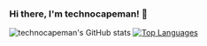 ### Hi there, I'm technocapeman! 👋

![technocapeman's GitHub stats](https://github-readme-stats.vercel.app/api?username=technocapeman&show_icons=true&theme=radical)
[![Top Languages](https://github-readme-stats.vercel.app/api/top-langs/?username=technocapeman&layout=compact&theme=radical)](https://github.com/anuraghazra/github-readme-stats)

<!--
**technocapeman/technocapeman** is a ✨ _special_ ✨ repository because its `README.md` (this file) appears on your GitHub profile.

Here are some ideas to get you started:

- 🔭 I’m currently working on ...
- 🌱 I’m currently learning ...
- 👯 I’m looking to collaborate on ...
- 🤔 I’m looking for help with ...
- 💬 Ask me about ...
- 📫 How to reach me: ...
- 😄 Pronouns: ...
- ⚡ Fun fact: ...
-->
